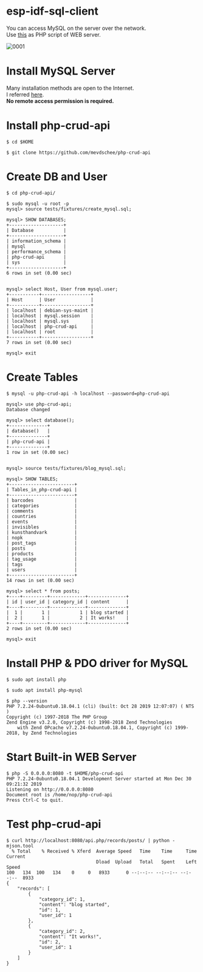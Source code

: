 # esp-idf-sql-client
You can access MySQL on the server over the network.   
Use [this](https://github.com/mevdschee/php-crud-api) as PHP script of WEB server.

![0001](https://user-images.githubusercontent.com/6020549/71758785-7694ae80-2ee7-11ea-99cc-cf65c44f48bc.jpg)

# Install MySQL Server
Many installation methods are open to the Internet.   
I referred [here](https://docs.rackspace.com/support/how-to/install-mysql-server-on-the-ubuntu-operating-system/).   
__No remote access permission is required.__   

# Install php-crud-api
```
$ cd $HOME

$ git clone https://github.com/mevdschee/php-crud-api
```

# Create DB and User
```
$ cd php-crud-api/

$ sudo mysql -u root -p
mysql> source tests/fixtures/create_mysql.sql;

mysql> SHOW DATABASES;
+--------------------+
| Database           |
+--------------------+
| information_schema |
| mysql              |
| performance_schema |
| php-crud-api       |
| sys                |
+--------------------+
6 rows in set (0.00 sec)


mysql> select Host, User from mysql.user;
+-----------+------------------+
| Host      | User             |
+-----------+------------------+
| localhost | debian-sys-maint |
| localhost | mysql.session    |
| localhost | mysql.sys        |
| localhost | php-crud-api     |
| localhost | root             |
+-----------+------------------+
7 rows in set (0.00 sec)

mysql> exit
```


# Create Tables
```
$ mysql -u php-crud-api -h localhost --password=php-crud-api

mysql> use php-crud-api;
Database changed

mysql> select database();
+--------------+
| database()   |
+--------------+
| php-crud-api |
+--------------+
1 row in set (0.00 sec)


mysql> source tests/fixtures/blog_mysql.sql;

mysql> SHOW TABLES;
+------------------------+
| Tables_in_php-crud-api |
+------------------------+
| barcodes               |
| categories             |
| comments               |
| countries              |
| events                 |
| invisibles             |
| kunsthandvark          |
| nopk                   |
| post_tags              |
| posts                  |
| products               |
| tag_usage              |
| tags                   |
| users                  |
+------------------------+
14 rows in set (0.00 sec)

mysql> select * from posts;
+----+---------+-------------+--------------+
| id | user_id | category_id | content      |
+----+---------+-------------+--------------+
|  1 |       1 |           1 | blog started |
|  2 |       1 |           2 | It works!    |
+----+---------+-------------+--------------+
2 rows in set (0.00 sec)

mysql> exit
```

# Install PHP & PDO driver for MySQL
```
$ sudo apt install php

$ sudo apt install php-mysql

$ php --version
PHP 7.2.24-0ubuntu0.18.04.1 (cli) (built: Oct 28 2019 12:07:07) ( NTS )
Copyright (c) 1997-2018 The PHP Group
Zend Engine v3.2.0, Copyright (c) 1998-2018 Zend Technologies
    with Zend OPcache v7.2.24-0ubuntu0.18.04.1, Copyright (c) 1999-2018, by Zend Technologies
```


# Start Built-in WEB Server
```
$ php -S 0.0.0.0:8080 -t $HOME/php-crud-api
PHP 7.2.24-0ubuntu0.18.04.1 Development Server started at Mon Dec 30 09:21:32 2019
Listening on http://0.0.0.0:8080
Document root is /home/nop/php-crud-api
Press Ctrl-C to quit.
```


# Test php-crud-api
```
$ curl http://localhost:8080/api.php/records/posts/ | python -mjson.tool
  % Total    % Received % Xferd  Average Speed   Time    Time     Time  Current
                                 Dload  Upload   Total   Spent    Left  Speed
100   134  100   134    0     0   8933      0 --:--:-- --:--:-- --:--:--  8933
{
    "records": [
        {
            "category_id": 1,
            "content": "blog started",
            "id": 1,
            "user_id": 1
        },
        {
            "category_id": 2,
            "content": "It works!",
            "id": 2,
            "user_id": 1
        }
    ]
}
```
